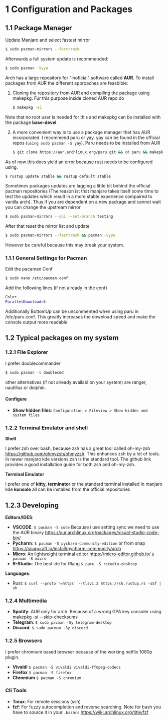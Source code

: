 # 1 Configuration and Packages

## 1.1 Package Manager

Update Manjaro and select fastest mirror

```sh
$ sudo pacman-mirrors --fasttrack
```

Afterwards a full system update is recommended:

```sh
$ sudo pacman -Syyu
```

Arch has a large repository for "inoficial" software called **AUR**. To install packages from AUR the different approaches are feasbible:

1. Cloning the repository from AUR and compiling the package using makepkg. Fur this purpose inside cloned AUR repo do

	```sh
	$ makepkg -si
	```

Note that no root user is needed for this and makepkg can be installed with the package **base-devel**.

2. A more convenient way is to use a package manager that has AUR incorporated. I recommend paru or yay. yay can be found in the official repos (`using sudo pacman -S yay`). Paru needs to be installed from AUR

	```sh
	$ git clone https://aur.archlinux.org/paru.git && cd paru && makepkg -si
	```

As of now this does yield an error because rust needs to be configured using.

```sh
$ rustup update stable && rustup default stable
```

Sometimes packages updates are lagging a little bit behind the official pacman repositories (The reason ist that manjaro takes itself some time to test the updates which result in a more stable experience compaired to vanilla arch). Thus if you are dependent on a new package and cannot wait you can change the upstream mirror 

```sh
$ sudo pacman-mirrors --api --set-branch testing 
```

After that reset the mirror list and update 

```sh
$ sudo pacman-mirrors --fasttrack && pacman -Syyu
```

However be careful because this may break your system.

### 1.1.1 General Settings for Pacman

Edit the pacaman Conf

```sh
$ sudo nano /etc/pacman.conf
```

Add the following lines (if not already in the conf)

```sh
Color
ParallelDownload=5
```

Additionally BottomUp can be uncommented when using paru in /etc/paru.conf. This greatly increases the download speed and make the console output more readable

## 1.2 Typical packages on my system

### 1.2.1 File Explorer

I prefer doublecommander

```sh
$ sudo pacman -S doublecmd
```

other alternatives (if not already availabl on your system) are ranger,
nautillus or dolphin.

#### Configure

* **Show hidden files**: `Configuration > Fileview > Show hidden and system files`

### 1.2.2 Terminal Emulator and shell

**Shell**

I prefer zsh over bash, because zsh has a great tool called oh-my-zsh https://github.com/ohmyzsh/ohmyzsh. This enhances zsh by a lot of tools. In newer manjaro kde versions zsh is the standard tool. The github link provides a good installation guide for both zsh and oh-my-zsh.

**Terminal Emulator**

I prefer one of **kitty, terminator** or the standard terminal installed in manjaro kde **konsole** all can be installed from the official repositories

## 1.2.3 Developing

__Editors/IDES__:
* **VSCODE**: `$ pacman -S code` Because i use setting sync we need to use the AUR binary https://aur.archlinux.org/packages/visual-studio-code-bin/
* **Pycharm**: `$ pacman -S pycharm-community-edition` or from snap https://snapcraft.io/install/pycharm-community/arch
* **Micro**: An lightweight terminal editor https://micro-editor.github.io/ `$ pacman -S micro`
* **R-Studio**: The best ide for Rlang `$ paru -S rstudio-desktop` 

__Languages__:

* Rust: `$ curl --proto '=https' --tlsv1.2 https://sh.rustup.rs -sSf | sh`

### 1.2.4 Multimedia

* **Spotify**: AUR only for arch. Because of a wrong GPA key consider using makepkg -si --skip-checksums
* **Telegram**: `$ sudo pacman -Sy telegram-desktop`
* **Discord**: `$ sudo pacman -Sy discord`

### 1.2.5 Browsers

I prefer chromium based browser because of the working netflix 1080p plugin. 

* **Vivaldi** `$ pacman -S vivaldi vivaldi-ffmpeg-codecs`
* **Firefox** `$ pacman -S firefox`
* **Chromium** `$ pacman -S chromium`

### Cli Tools

* __Tmux__: For remote sessions (ssh)
* __fzf__: For fuzzy autocompletion and reverse searching. Note for bash you have to source it in your `.bashrc` https://wiki.archlinux.org/title/fzf